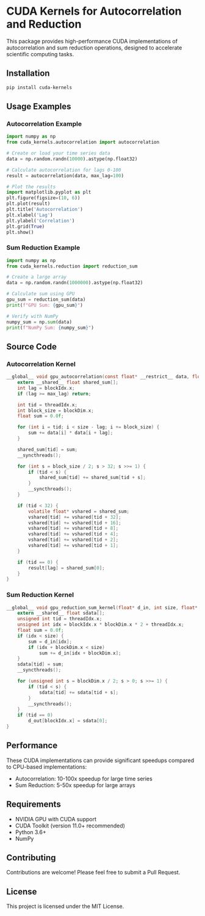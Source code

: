 # CUDA Kernels for Autocorrelation and Reduction

This package provides high-performance CUDA implementations of autocorrelation and sum reduction operations, designed to accelerate scientific computing tasks.

## Installation

```bash
pip install cuda-kernels
```

## Usage Examples

### Autocorrelation Example

```python
import numpy as np
from cuda_kernels.autocorrelation import autocorrelation

# Create or load your time series data
data = np.random.randn(10000).astype(np.float32)

# Calculate autocorrelation for lags 0-100
result = autocorrelation(data, max_lag=100)

# Plot the results
import matplotlib.pyplot as plt
plt.figure(figsize=(10, 6))
plt.plot(result)
plt.title('Autocorrelation')
plt.xlabel('Lag')
plt.ylabel('Correlation')
plt.grid(True)
plt.show()
```

### Sum Reduction Example

```python
import numpy as np
from cuda_kernels.reduction import reduction_sum

# Create a large array
data = np.random.randn(1000000).astype(np.float32)

# Calculate sum using GPU
gpu_sum = reduction_sum(data)
print(f"GPU Sum: {gpu_sum}")

# Verify with NumPy
numpy_sum = np.sum(data)
print(f"NumPy Sum: {numpy_sum}")
```

## Source Code

### Autocorrelation Kernel

```c
__global__ void gpu_autocorrelation(const float* __restrict__ data, float* __restrict__ result, int size, int max_lag) {
    extern __shared__ float shared_sum[];
    int lag = blockIdx.x;
    if (lag >= max_lag) return;

    int tid = threadIdx.x;
    int block_size = blockDim.x;
    float sum = 0.0f;

    for (int i = tid; i < size - lag; i += block_size) {
        sum += data[i] * data[i + lag];
    }

    shared_sum[tid] = sum;
    __syncthreads();

    for (int s = block_size / 2; s > 32; s >>= 1) {
        if (tid < s) {
            shared_sum[tid] += shared_sum[tid + s];
        }
        __syncthreads();
    }

    if (tid < 32) {
        volatile float* vshared = shared_sum;
        vshared[tid] += vshared[tid + 32];
        vshared[tid] += vshared[tid + 16];
        vshared[tid] += vshared[tid + 8];
        vshared[tid] += vshared[tid + 4];
        vshared[tid] += vshared[tid + 2];
        vshared[tid] += vshared[tid + 1];
    }

    if (tid == 0) {
        result[lag] = shared_sum[0];
    }
}
```

### Sum Reduction Kernel

```c
__global__ void gpu_reduction_sum_kernel(float* d_in, int size, float* d_out) {
    extern __shared__ float sdata[];
    unsigned int tid = threadIdx.x;
    unsigned int idx = blockIdx.x * blockDim.x * 2 + threadIdx.x;
    float sum = 0.0f;
    if (idx < size) {
        sum = d_in[idx];
        if (idx + blockDim.x < size)
            sum += d_in[idx + blockDim.x];
    }
    sdata[tid] = sum;
    __syncthreads();

    for (unsigned int s = blockDim.x / 2; s > 0; s >>= 1) {
        if (tid < s) {
            sdata[tid] += sdata[tid + s];
        }
        __syncthreads();
    }
    if (tid == 0)
        d_out[blockIdx.x] = sdata[0];
}
```

## Performance

These CUDA implementations can provide significant speedups compared to CPU-based implementations:

- Autocorrelation: 10-100x speedup for large time series
- Sum Reduction: 5-50x speedup for large arrays

## Requirements

- NVIDIA GPU with CUDA support
- CUDA Toolkit (version 11.0+ recommended)
- Python 3.6+
- NumPy

## Contributing

Contributions are welcome! Please feel free to submit a Pull Request.

## License

This project is licensed under the MIT License.